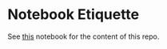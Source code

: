 # Notebook Etiquette

See <a href='https://github.com/louwjlabuschagne/notebook-etiquette/blob/master/21-01-2020_louwrens_notebook-etiquette.ipynb'>this</a> notebook for the content of this repo.